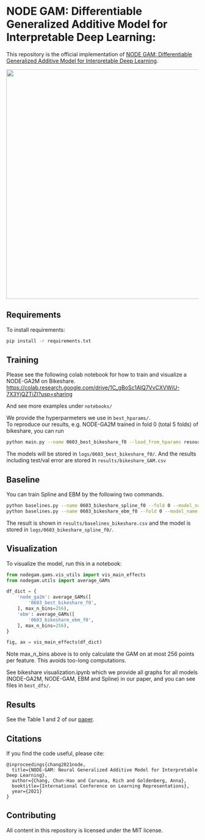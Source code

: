 # NODE GAM: Differentiable Generalized Additive Model for Interpretable Deep Learning: 

This repository is the official implementation of [NODE GAM: Differentiable Generalized Additive Model for Interpretable Deep Learning](https://arxiv.org/abs/2106.01613). 

<img src="https://github.com/zzzace2000/nodegam/blob/main/resources/images/Fig1.png?raw=true" width=600px>

## Requirements

To install requirements:

```bash
pip install -r requirements.txt
```


## Training

Please see the following colab notebook for how to train and visualize a NODE-GA2M on Bikeshare.
https://colab.research.google.com/drive/1C_gBoSc1AlQ7VvCXVWiU-7X3YjQZTiZI?usp=sharing

And see more examples under `notebooks/`

We provide the hyperparmeters we use in `best_hparams/`.  
To reproduce our results, e.g. NODE-GA2M trained in fold 0 (total 5 folds) of bikeshare, you can run 

```bash
python main.py --name 0603_best_bikeshare_f0 --load_from_hparams resources/best_hparams/node_ga2m/0519_f0_best_bikeshare_GAM_ga2m_s83_nl4_nt125_td1_d6_od0.0_ld0.3_cs0.5_lr0.01_lo0_la0.0_pt0_pr0_mn0_ol0_ll1 --fold 0
```

The models will be stored in `logs/0603_best_bikeshare_f0/`. And the results including test/val error are stored in `results/bikeshare_GAM.csv`

## Baseline

You can train Spline and EBM by the following two commands.

```bash
python baselines.py --name 0603_bikeshare_spline_f0 --fold 0 --model_name spline --dataset bikeshare
python baselines.py --name 0603_bikeshare_ebm_f0 --fold 0 --model_name ebm-o100-i100 --dataset bikeshare
```

The result is shown in `results/baselines_bikeshare.csv` and the model is stored in `logs/0603_bikeshare_spline_f0/`.

## Visualization

To visualize the model, run this in a notebook:

```python
from nodegam.gams.vis_utils import vis_main_effects
from nodegam.utils import average_GAMs

df_dict = {
    'node_ga2m': average_GAMs([
        '0603_best_bikeshare_f0',
    ], max_n_bins=256),
    'ebm': average_GAMs([
        '0603_bikeshare_ebm_f0',
    ], max_n_bins=256),
}

fig, ax = vis_main_effects(df_dict)
```

Note max_n_bins above is to only calculate the GAM on at most 256 points per feature. This avoids too-long computations.

See bikeshare visualization.ipynb which we provide all graphs for all models (NODE-GA2M, NODE-GAM, EBM and Spline) in our paper, and you can see files in `best_dfs/`.

## Results

See the Table 1 and 2 of our [paper](https://arxiv.org/abs/2106.01613).

## Citations

If you find the code useful, please cite:
```
@inproceedings{chang2021node,
  title={NODE-GAM: Neural Generalized Additive Model for Interpretable Deep Learning},
  author={Chang, Chun-Hao and Caruana, Rich and Goldenberg, Anna},
  booktitle={International Conference on Learning Representations},
  year={2021}
}
```


## Contributing

All content in this repository is licensed under the MIT license.
